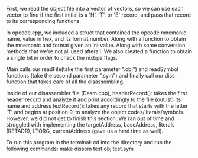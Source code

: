 First, we read the object file into a vector of vectors, so we can use each vector to find if
the first initial is a 'H', 'T', or 'E' record, and pass that record to its corresponding functions.

In opcode.cpp, we included a struct that contained the opcode mnemonic name, value in hex, and its format
number. Along with a function to obtain the mnemonic and format given an int value. Along with some conversion
methods that we're not all used afterall. We also created a function to obtain a single bit in order to check
the nixbpe flags. 

Main calls our readFile(take the first parameter ".obj") and readSymbol functions (take the 
second parameter ".sym") and finally call our diss function that takes care of all the disassembling. 

Inside of our disassembler file (Dasm.cpp), 
    headerRecord(): takes the first header record and analyze it and print accordingly to the file (out.lst)
    its name and address 
    textRecord(): takes any record that starts with the letter 'T' and begins at position 9, to analyze
    the object codes/literals/symbols.
    However, we did not get to finish this section. We ran out of time and struggled with implementing
    the targetAddress, baseAddress, literals (RETADR), LTORG, currentAddress (gave us a hard time as well).
    
To run this program in the terminal:
cd into the directory and run the following commands:
    make
    dissem test.obj test.sym
